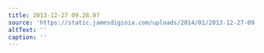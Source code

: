 ```yaml
---
title: 2013-12-27 09.28.07
source: 'https://static.jamesdigioia.com/uploads/2014/01/2013-12-27-09-28-07-scaled.jpg'
altText: ''
caption: ''
---
```


